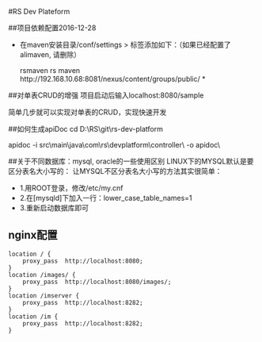 #RS Dev Plateform

##项目依赖配置2016-12-28
* 在maven安装目录/conf/settings > <mirrors>标签添加如下：（如果已经配置了alimaven, 请删除）

	<mirror>
		<id>rsmaven</id>
		<name>rs maven</name>
		<url>http://192.168.10.68:8081/nexus/content/groups/public/</url>
		<mirrorOf>*</mirrorOf>        
	</mirror>

##对单表CRUD的增强
项目启动后输入localhost:8080/sample

简单几步就可以实现对单表的CRUD，实现快速开发

##如何生成apiDoc
cd D:\RS\git\rs-dev-platform

apidoc -i src\main\java\com\rs\devplatform\controller\ -o apidoc\

##关于不同数据库：mysql, oracle的一些使用区别
LINUX下的MYSQL默认是要区分表名大小写的：
让MYSQL不区分表名大小写的方法其实很简单：
* 1.用ROOT登录，修改/etc/my.cnf
* 2.在[mysqld]下加入一行：lower_case_table_names=1
* 3.重新启动数据库即可

## nginx配置

    location / {
        proxy_pass  http://localhost:8080;
    }
    location /images/ {
        proxy_pass  http://localhost:8080/images/;
    }
    location /imserver {
        proxy_pass  http://localhost:8282;
    }
    location /im {
        proxy_pass  http://localhost:8282;
    }
